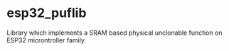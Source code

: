# esp32_puflib
Library which implements a SRAM based physical unclonable function on ESP32 microntroller family.
